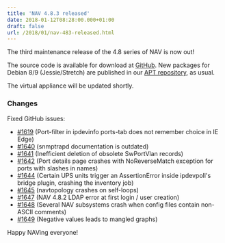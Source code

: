 ```yaml
---
title: 'NAV 4.8.3 released'
date: 2018-01-12T08:28:00.000+01:00
draft: false
url: /2018/01/nav-483-released.html
---
```


The third maintenance release of the 4.8 series of NAV is now out!

The source code is available for download at [GitHub](https://github.com/UNINETT/nav/releases). New packages for Debian 8/9 (Jessie/Stretch) are published in our [APT repository](https://nav.uninett.no/install-instructions/#debian), as usual.

The virtual appliance will be updated shortly.

### Changes

Fixed GitHub issues:

*   [#1619](https://github.com/UNINETT/nav/issues/1619/) (Port-filter in ipdevinfo ports-tab does not remember choice in IE Edge)
*   [#1640](https://github.com/UNINETT/nav/issues/1640/) (snmptrapd documentation is outdated)
*   [#1641](https://github.com/UNINETT/nav/issues/1641/) (Inefficient deletion of obsolete SwPortVlan records)
*   [#1642](https://github.com/UNINETT/nav/issues/1642/) (Port details page crashes with NoReverseMatch exception for ports with slashes in names)
*   [#1644](https://github.com/UNINETT/nav/issues/1644/) (Certain UPS units trigger an AssertionError inside ipdevpoll's bridge plugin, crashing the inventory job)
*   [#1645](https://github.com/UNINETT/nav/issues/1645/) (navtopology crashes on self-loops)
*   [#1647](https://github.com/UNINETT/nav/issues/1647/) (NAV 4.8.2 LDAP error at first login / user creation)
*   [#1648](https://github.com/UNINETT/nav/issues/1648/) (Several NAV subsystems crash when config files contain non- ASCII comments)
*   [#1649](https://github.com/UNINETT/nav/issues/1649/) (Negative values leads to mangled graphs)

Happy NAVing everyone!